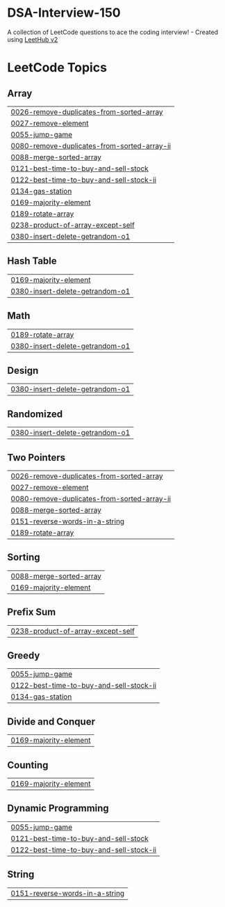 # DSA-Interview-150
A collection of LeetCode questions to ace the coding interview! - Created using [LeetHub v2](https://github.com/arunbhardwaj/LeetHub-2.0)

<!---LeetCode Topics Start-->
# LeetCode Topics
## Array
|  |
| ------- |
| [0026-remove-duplicates-from-sorted-array](https://github.com/saurabhbansal2443/DSA-Interview-150/tree/master/0026-remove-duplicates-from-sorted-array) |
| [0027-remove-element](https://github.com/saurabhbansal2443/DSA-Interview-150/tree/master/0027-remove-element) |
| [0055-jump-game](https://github.com/saurabhbansal2443/DSA-Interview-150/tree/master/0055-jump-game) |
| [0080-remove-duplicates-from-sorted-array-ii](https://github.com/saurabhbansal2443/DSA-Interview-150/tree/master/0080-remove-duplicates-from-sorted-array-ii) |
| [0088-merge-sorted-array](https://github.com/saurabhbansal2443/DSA-Interview-150/tree/master/0088-merge-sorted-array) |
| [0121-best-time-to-buy-and-sell-stock](https://github.com/saurabhbansal2443/DSA-Interview-150/tree/master/0121-best-time-to-buy-and-sell-stock) |
| [0122-best-time-to-buy-and-sell-stock-ii](https://github.com/saurabhbansal2443/DSA-Interview-150/tree/master/0122-best-time-to-buy-and-sell-stock-ii) |
| [0134-gas-station](https://github.com/saurabhbansal2443/DSA-Interview-150/tree/master/0134-gas-station) |
| [0169-majority-element](https://github.com/saurabhbansal2443/DSA-Interview-150/tree/master/0169-majority-element) |
| [0189-rotate-array](https://github.com/saurabhbansal2443/DSA-Interview-150/tree/master/0189-rotate-array) |
| [0238-product-of-array-except-self](https://github.com/saurabhbansal2443/DSA-Interview-150/tree/master/0238-product-of-array-except-self) |
| [0380-insert-delete-getrandom-o1](https://github.com/saurabhbansal2443/DSA-Interview-150/tree/master/0380-insert-delete-getrandom-o1) |
## Hash Table
|  |
| ------- |
| [0169-majority-element](https://github.com/saurabhbansal2443/DSA-Interview-150/tree/master/0169-majority-element) |
| [0380-insert-delete-getrandom-o1](https://github.com/saurabhbansal2443/DSA-Interview-150/tree/master/0380-insert-delete-getrandom-o1) |
## Math
|  |
| ------- |
| [0189-rotate-array](https://github.com/saurabhbansal2443/DSA-Interview-150/tree/master/0189-rotate-array) |
| [0380-insert-delete-getrandom-o1](https://github.com/saurabhbansal2443/DSA-Interview-150/tree/master/0380-insert-delete-getrandom-o1) |
## Design
|  |
| ------- |
| [0380-insert-delete-getrandom-o1](https://github.com/saurabhbansal2443/DSA-Interview-150/tree/master/0380-insert-delete-getrandom-o1) |
## Randomized
|  |
| ------- |
| [0380-insert-delete-getrandom-o1](https://github.com/saurabhbansal2443/DSA-Interview-150/tree/master/0380-insert-delete-getrandom-o1) |
## Two Pointers
|  |
| ------- |
| [0026-remove-duplicates-from-sorted-array](https://github.com/saurabhbansal2443/DSA-Interview-150/tree/master/0026-remove-duplicates-from-sorted-array) |
| [0027-remove-element](https://github.com/saurabhbansal2443/DSA-Interview-150/tree/master/0027-remove-element) |
| [0080-remove-duplicates-from-sorted-array-ii](https://github.com/saurabhbansal2443/DSA-Interview-150/tree/master/0080-remove-duplicates-from-sorted-array-ii) |
| [0088-merge-sorted-array](https://github.com/saurabhbansal2443/DSA-Interview-150/tree/master/0088-merge-sorted-array) |
| [0151-reverse-words-in-a-string](https://github.com/saurabhbansal2443/DSA-Interview-150/tree/master/0151-reverse-words-in-a-string) |
| [0189-rotate-array](https://github.com/saurabhbansal2443/DSA-Interview-150/tree/master/0189-rotate-array) |
## Sorting
|  |
| ------- |
| [0088-merge-sorted-array](https://github.com/saurabhbansal2443/DSA-Interview-150/tree/master/0088-merge-sorted-array) |
| [0169-majority-element](https://github.com/saurabhbansal2443/DSA-Interview-150/tree/master/0169-majority-element) |
## Prefix Sum
|  |
| ------- |
| [0238-product-of-array-except-self](https://github.com/saurabhbansal2443/DSA-Interview-150/tree/master/0238-product-of-array-except-self) |
## Greedy
|  |
| ------- |
| [0055-jump-game](https://github.com/saurabhbansal2443/DSA-Interview-150/tree/master/0055-jump-game) |
| [0122-best-time-to-buy-and-sell-stock-ii](https://github.com/saurabhbansal2443/DSA-Interview-150/tree/master/0122-best-time-to-buy-and-sell-stock-ii) |
| [0134-gas-station](https://github.com/saurabhbansal2443/DSA-Interview-150/tree/master/0134-gas-station) |
## Divide and Conquer
|  |
| ------- |
| [0169-majority-element](https://github.com/saurabhbansal2443/DSA-Interview-150/tree/master/0169-majority-element) |
## Counting
|  |
| ------- |
| [0169-majority-element](https://github.com/saurabhbansal2443/DSA-Interview-150/tree/master/0169-majority-element) |
## Dynamic Programming
|  |
| ------- |
| [0055-jump-game](https://github.com/saurabhbansal2443/DSA-Interview-150/tree/master/0055-jump-game) |
| [0121-best-time-to-buy-and-sell-stock](https://github.com/saurabhbansal2443/DSA-Interview-150/tree/master/0121-best-time-to-buy-and-sell-stock) |
| [0122-best-time-to-buy-and-sell-stock-ii](https://github.com/saurabhbansal2443/DSA-Interview-150/tree/master/0122-best-time-to-buy-and-sell-stock-ii) |
## String
|  |
| ------- |
| [0151-reverse-words-in-a-string](https://github.com/saurabhbansal2443/DSA-Interview-150/tree/master/0151-reverse-words-in-a-string) |
<!---LeetCode Topics End-->